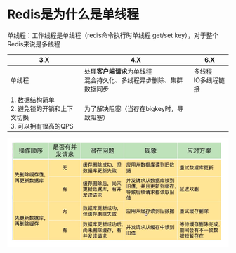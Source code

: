 # Redis是为什么是单线程

单线程：工作线程是单线程（redis命令执行时单线程 get/set key），对于整个Redis来说是多线程

| 3.X                                                          | 4.X                                                          | 6.X                      |
| ------------------------------------------------------------ | ------------------------------------------------------------ | ------------------------ |
| 单线程                                                       | 处理**客户端请求**为单线程<br />混合持久化、多线程异步删除、集群数据同步 | 多线程<br />IO多线程链接 |
| 1.  数据结构简单<br />2. 避免锁的开销和上下文切换<br />3. 可以拥有很高的QPS | 为了解决阻塞（当存在bigkey时，导致阻塞）                     |                          |

![image-20221025160657016](./img/image-20221025160657016.png)
